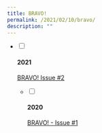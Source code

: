 ```yaml
---
title: BRAVO!
permalink: /2021/02/10/bravo/
description: ""
---
```

<ul class="jekyllcodex_accordion">
  <li>
    <input type="checkbox" id="accordion1">
    <label for="accordion1"><h4>2021</h4></label>
    <div>
<p><a href="https://blangahrisepri.moe.edu.sg/wp-content/uploads/2021/02/Bravo-Issue-2021.pdf">BRAVO! Issue #2</a></p>
    </div>
	</li>  
<ul class="jekyllcodex_accordion">
  <li>
    <input type="checkbox" id="accordion2">
    <label for="accordion2"><h4>2020</h4></label>
    <div>
<p><a href="https://blangahrisepri.moe.edu.sg/wp-content/uploads/2021/02/BRAVO_final_13Jan2020_FINAL-1.pdf">BRAVO! - Issue #1</a></p>
    </div>
	</li>  
